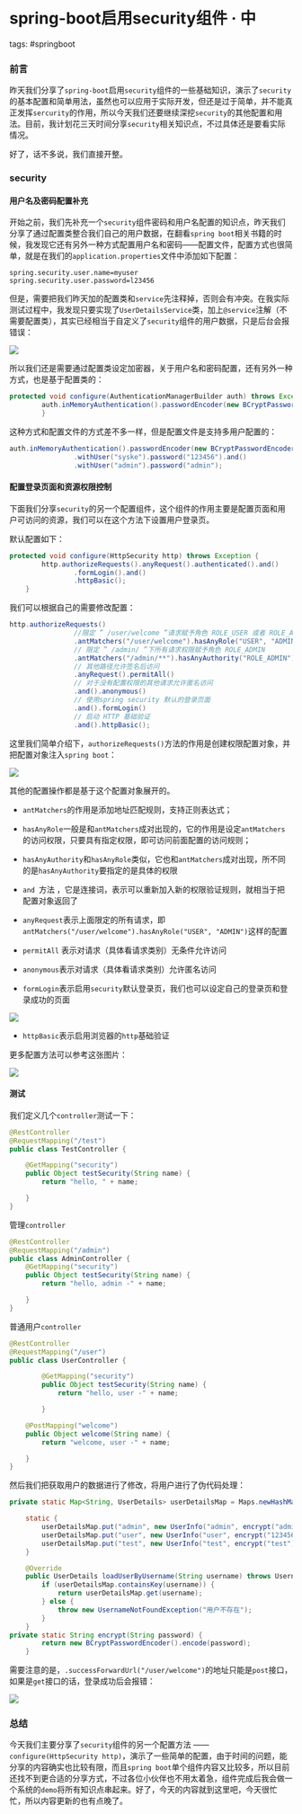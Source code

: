 # spring-boot启用security组件 · 中
tags: #springboot

### 前言

昨天我们分享了`spring-boot`启用`security`组件的一些基础知识，演示了`security`的基本配置和简单用法，虽然也可以应用于实际开发，但还是过于简单，并不能真正发挥`sercurity`的作用，所以今天我们还要继续深挖`security`的其他配置和用法。目前，我计划花三天时间分享`security`相关知识点，不过具体还是要看实际情况。

好了，话不多说，我们直接开整。

### security

#### 用户名及密码配置补充

开始之前，我们先补充一个`security`组件密码和用户名配置的知识点，昨天我们分享了通过配置类整合我们自己的用户数据，在翻看`spring boot`相关书籍的时候，我发现它还有另外一种方式配置用户名和密码——配置文件，配置方式也很简单，就是在我们的`application.properties`文件中添加如下配置：

```properties
spring.security.user.name=myuser
spring.security.user.password=l23456
```

但是，需要把我们昨天加的配置类和`service`先注释掉，否则会有冲突。在我实际测试过程中，我发现只要实现了`UserDetailsService`类，加上`@service`注解（不需要配置类），其实已经相当于自定义了`security`组件的用户数据，只是后台会报错误：

![](https://syske-pic-bed.oss-cn-hangzhou.aliyuncs.com/imgs/20210721082251.png)

所以我们还是需要通过配置类设定加密器，关于用户名和密码配置，还有另外一种方式，也是基于配置类的：

```java
protected void configure(AuthenticationManagerBuilder auth) throws Exception {
        auth.inMemoryAuthentication().passwordEncoder(new BCryptPasswordEncoder()).withUser("syske").password("123456");
        }
```

这种方式和配置文件的方式差不多一样，但是配置文件是支持多用户配置的：

```java
auth.inMemoryAuthentication().passwordEncoder(new BCryptPasswordEncoder())
                .withUser("syske").password("123456").and()
                .withUser("admin").password("admin");
```

#### 配置登录页面和资源权限控制

下面我们分享`security`的另一个配置组件，这个组件的作用主要是配置页面和用户可访问的资源，我们可以在这个方法下设置用户登录页。

默认配置如下：

```java
protected void configure(HttpSecurity http) throws Exception {
        http.authorizeRequests().anyRequest().authenticated().and()
                .formLogin().and()
                .httpBasic();
    }
```

我们可以根据自己的需要修改配置：

```java
http.authorizeRequests()
                //限定 ” /user/welcome ”请求赋予角色 ROLE_USER 或者 ROLE_ADMIN
                .antMatchers("/user/welcome").hasAnyRole("USER", "ADMIN")
                // 限定 ” /admin/ ”下所有请求权限赋予角色 ROLE_ADMIN
                .antMatchers("/admin/**").hasAnyAuthority("ROLE_ADMIN")
                // 其他路径允许签名后访问
                .anyRequest().permitAll()
                // 对于没有配置权限的其他请求允许匿名访问
                .and().anonymous()
                // 使用spring security 默认的登录页面
                .and().formLogin()
                // 启动 HTTP 基础验证
                .and().httpBasic();
```

这里我们简单介绍下，`authorizeRequests()`方法的作用是创建权限配置对象，并把配置对象注入`spring boot`：

![](https://syske-pic-bed.oss-cn-hangzhou.aliyuncs.com/imgs/images/20210721132103.png)

其他的配置操作都是基于这个配置对象展开的。

- `antMatchers`的作用是添加地址匹配规则，支持正则表达式；

- `hasAnyRole`一般是和`antMatchers`成对出现的，它的作用是设定`antMatchers`的访问权限，只要具有指定权限，即可访问前面配置的访问规则；
- `hasAnyAuthority`和`hasAnyRole`类似，它也和`antMatchers`成对出现，所不同的是`hasAnyAuthority`要指定的是具体的权限
- `and `方法 ，它是连接词，表示可以重新加入新的权限验证规则，就相当于把配置对象返回了
- `anyRequest`表示上面限定的所有请求，即`antMatchers("/user/welcome").hasAnyRole("USER", "ADMIN")`这样的配置
- `permitAll` 表示对请求（具体看请求类别）无条件允许访问
- `anonymous`表示对请求（具体看请求类别）允许匿名访问
- `formLogin`表示启用`security`默认登录页，我们也可以设定自己的登录页和登录成功的页面

![](https://syske-pic-bed.oss-cn-hangzhou.aliyuncs.com/imgs/images/20210721134604.png)

- `httpBasic`表示启用浏览器的`http`基础验证

更多配置方法可以参考这张图片：

![](https://syske-pic-bed.oss-cn-hangzhou.aliyuncs.com/imgs/images/20210721133929.png)



#### 测试

我们定义几个`controller`测试一下：

```java
@RestController
@RequestMapping("/test")
public class TestController {

    @GetMapping("security")
    public Object testSecurity(String name) {
        return "hello, " + name;

    }
}
```

管理`controller`

```java
@RestController
@RequestMapping("/admin")
public class AdminController {
    @GetMapping("security")
    public Object testSecurity(String name) {
        return "hello, admin -" + name;

    }
}
```

普通用户`controller`

```java
@RestController
@RequestMapping("/user")
public class UserController {

        @GetMapping("security")
        public Object testSecurity(String name) {
            return "hello, user -" + name;

        }

    @PostMapping("welcome")
    public Object welcome(String name) {
        return "welcome, user -" + name;

    }
}
```

然后我们把获取用户的数据进行了修改，将用户进行了伪代码处理：

```java
private static Map<String, UserDetails> userDetailsMap = Maps.newHashMap();

    static {
        userDetailsMap.put("admin", new UserInfo("admin", encrypt("admin"), "ADMIN"));
        userDetailsMap.put("user", new UserInfo("user", encrypt("123456"), "USER"));
        userDetailsMap.put("test", new UserInfo("test", encrypt("test"), "TEST"));
    }

    @Override
    public UserDetails loadUserByUsername(String username) throws UsernameNotFoundException {
        if (userDetailsMap.containsKey(username)) {
            return userDetailsMap.get(username);
        } else {
            throw new UsernameNotFoundException("用户不存在");
        }
    }
private static String encrypt(String password) {
        return new BCryptPasswordEncoder().encode(password);
    }
```

需要注意的是，`.successForwardUrl("/user/welcome")`的地址只能是`post`接口，如果是`get`接口的话，登录成功后会报错：

![](https://syske-pic-bed.oss-cn-hangzhou.aliyuncs.com/imgs/images/20210721193832.png)

### 总结

今天我们主要分享了`security`组件的另一个配置方法 —— `configure(HttpSecurity http)`，演示了一些简单的配置，由于时间的问题，能分享的内容确实也比较有限，而且`spring boot`单个组件内容又比较多，所以目前还找不到更合适的分享方式，不过各位小伙伴也不用太着急，组件完成后我会做一个系统的`demo`将所有知识点串起来。好了，今天的内容就到这里吧，今天很忙忙，所以内容更新的也有点晚了。
